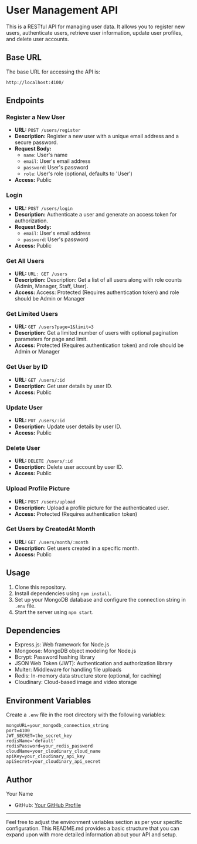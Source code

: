 
# User Management API

This is a RESTful API for managing user data. It allows you to register new users, authenticate users, retrieve user information, update user profiles, and delete user accounts.

## Base URL

The base URL for accessing the API is:

```
http://localhost:4100/
```

## Endpoints

### Register a New User

- **URL:** `POST /users/register`
- **Description:** Register a new user with a unique email address and a secure password.
- **Request Body:**
  - `name`: User's name
  - `email`: User's email address
  - `password`: User's password
  - `role`: User's role (optional, defaults to 'User')
- **Access:** Public

### Login

- **URL:** `POST /users/login`
- **Description:** Authenticate a user and generate an access token for authorization.
- **Request Body:**
  - `email`: User's email address
  - `password`: User's password
- **Access:** Public

### Get All Users
- **URL:**  `URL: GET /users`
- **Description:** Description: Get a list of all users along with role counts (Admin, Manager, Staff, User).
- **Access:** Access: Protected (Requires authentication token) and role should be Admin or Manager

### Get Limited Users

- **URL:** `GET /users?page=1&limit=3`
- **Description:** Get a limited number of users with optional pagination parameters for page and limit.
- **Access:** Protected (Requires authentication token) and role should be Admin or Manager

### Get User by ID

- **URL:** `GET /users/:id`
- **Description:** Get user details by user ID.
- **Access:** Public

### Update User

- **URL:** `PUT /users/:id`
- **Description:** Update user details by user ID.
- **Access:** Public

### Delete User

- **URL:** `DELETE /users/:id`
- **Description:** Delete user account by user ID.
- **Access:** Public

### Upload Profile Picture

- **URL:** `POST /users/upload`
- **Description:** Upload a profile picture for the authenticated user.
- **Access:** Protected (Requires authentication token)

### Get Users by CreatedAt Month

- **URL:** `GET /users/month/:month`
- **Description:** Get users created in a specific month.
- **Access:** Public

## Usage

1. Clone this repository.
2. Install dependencies using `npm install`.
3. Set up your MongoDB database and configure the connection string in `.env` file.
4. Start the server using `npm start`.

## Dependencies

- Express.js: Web framework for Node.js
- Mongoose: MongoDB object modeling for Node.js
- Bcrypt: Password hashing library
- JSON Web Token (JWT): Authentication and authorization library
- Multer: Middleware for handling file uploads
- Redis: In-memory data structure store (optional, for caching)
- Cloudinary: Cloud-based image and video storage

## Environment Variables

Create a `.env` file in the root directory with the following variables:

```
mongoURL=your_mongodb_connection_string
port=4100
JWT_SECRET=the_secret_key
redisName='default'
redisPassword=your_redis_password
cloudName=your_cloudinary_cloud_name
apiKey=your_cloudinary_api_key
apiSecret=your_cloudinary_api_secret
```

## Author

Your Name
- GitHub: [Your GitHub Profile](https://github.com/yourusername)

---

Feel free to adjust the environment variables section as per your specific configuration. This README.md provides a basic structure that you can expand upon with more detailed information about your API and setup.